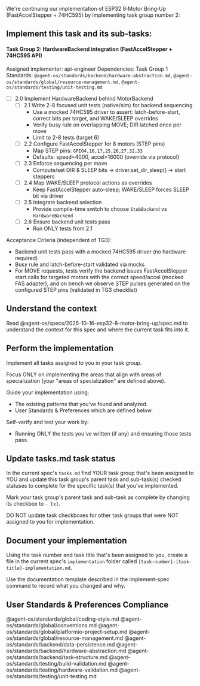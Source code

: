 We're continuing our implementation of ESP32 8‑Motor Bring‑Up (FastAccelStepper + 74HC595) by implementing task group number 2:

## Implement this task and its sub-tasks:

#### Task Group 2: HardwareBackend integration (FastAccelStepper + 74HC595 API)
Assigned implementer: api-engineer
Dependencies: Task Group 1
Standards: `@agent-os/standards/backend/hardware-abstraction.md`, `@agent-os/standards/global/resource-management.md`, `@agent-os/standards/testing/unit-testing.md`

- [ ] 2.0 Implement HardwareBackend behind MotorBackend
  - [ ] 2.1 Write 2-8 focused unit tests (native/sim) for backend sequencing
    - Use a mocked 74HC595 driver to assert: latch-before-start, correct bits per target, and WAKE/SLEEP overrides
    - Verify busy rule on overlapping MOVE; DIR latched once per move
    - Limit to 2-8 tests (target 6)
  - [ ] 2.2 Configure FastAccelStepper for 8 motors (STEP pins)
    - Map STEP pins: `GPIO4,16,17,25,26,27,32,33`
    - Defaults: speed=4000, accel=16000 (override via protocol)
  - [ ] 2.3 Enforce sequencing per move
    - Compute/set DIR & SLEEP bits → driver.set_dir_sleep() → start steppers
  - [ ] 2.4 Map WAKE/SLEEP protocol actions as overrides
    - Keep FastAccelStepper auto-sleep; WAKE/SLEEP forces SLEEP bit via driver
  - [ ] 2.5 Integrate backend selection
    - Provide compile-time switch to choose `StubBackend` vs `HardwareBackend`
  - [ ] 2.6 Ensure backend unit tests pass
    - Run ONLY tests from 2.1

Acceptance Criteria (independent of TG3):
- Backend unit tests pass with a mocked 74HC595 driver (no hardware required)
- Busy rule and latch-before-start validated via mocks
- For MOVE requests, tests verify the backend issues FastAccelStepper start calls for targeted motors with the correct speed/accel (mocked FAS adapter), and on bench we observe STEP pulses generated on the configured STEP pins (validated in TG3 checklist)

## Understand the context

Read @agent-os/specs/2025-10-16-esp32-8-motor-bring-up/spec.md to understand the context for this spec and where the current task fits into it.

## Perform the implementation

Implement all tasks assigned to you in your task group.

Focus ONLY on implementing the areas that align with areas of specialization (your "areas of specialization" are defined above).

Guide your implementation using:
- The existing patterns that you've found and analyzed.
- User Standards & Preferences which are defined below.

Self-verify and test your work by:
- Running ONLY the tests you've written (if any) and ensuring those tests pass.

## Update tasks.md task status

In the current spec's `tasks.md` find YOUR task group that's been assigned to YOU and update this task group's parent task and sub-task(s) checked statuses to complete for the specific task(s) that you've implemented.

Mark your task group's parent task and sub-task as complete by changing its checkbox to `- [x]`.

DO NOT update task checkboxes for other task groups that were NOT assigned to you for implementation.

## Document your implementation

Using the task number and task title that's been assigned to you, create a file in the current spec's `implementation` folder called `[task-number]-[task-title]-implementation.md`.

Use the documentation template described in the implement-spec command to record what you changed and why.

## User Standards & Preferences Compliance

@agent-os/standards/global/coding-style.md
@agent-os/standards/global/conventions.md
@agent-os/standards/global/platformio-project-setup.md
@agent-os/standards/global/resource-management.md
@agent-os/standards/backend/data-persistence.md
@agent-os/standards/backend/hardware-abstraction.md
@agent-os/standards/backend/task-structure.md
@agent-os/standards/testing/build-validation.md
@agent-os/standards/testing/hardware-validation.md
@agent-os/standards/testing/unit-testing.md

